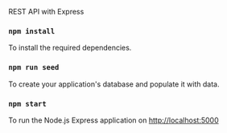 REST API with Express

### `npm install`
To install the required dependencies.

### `npm run seed`
To create your application's database and populate it with data.

### `npm start`
To run the Node.js Express application on [http://localhost:5000](http://localhost:5000) 